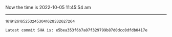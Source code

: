 Now the time is 2022-10-05 11:45:54 am

---

<small>16191261652532453041628332627264</small>

```txt
Latest commit SHA is: e5bea353f6b7a07f329799b87d0dcc0dfdb0417e
```
